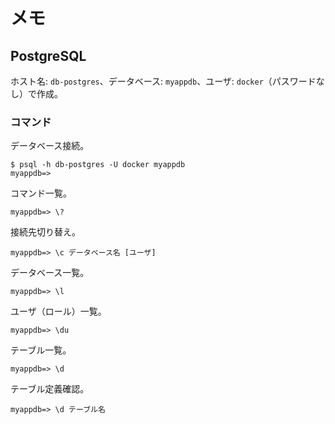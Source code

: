 # メモ

## PostgreSQL

ホスト名: `db-postgres`、データベース: `myappdb`、ユーザ: `docker`（パスワードなし）で作成。

### コマンド

データベース接続。

```shell
$ psql -h db-postgres -U docker myappdb
myappdb=>
```

コマンド一覧。

```shell
myappdb=> \?
```

接続先切り替え。

```shell
myappdb=> \c データベース名 [ユーザ]
```

データベース一覧。

```shell
myappdb=> \l
```

ユーザ（ロール）一覧。

```shell
myappdb=> \du
```

テーブル一覧。

```shell
myappdb=> \d
```

テーブル定義確認。

```shell
myappdb=> \d テーブル名
```
